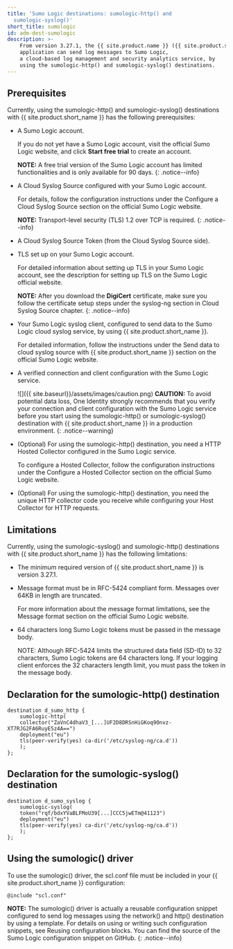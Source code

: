 ```yaml
---
title: 'Sumo Logic destinations: sumologic-http() and
  sumologic-syslog()'
short_title: sumologic
id: adm-dest-sumologic
description: >-
    From version 3.27.1, the {{ site.product.name }} ({{ site.product.short_name }})
    application can send log messages to Sumo Logic,
    a cloud-based log management and security analytics service, by
    using the sumologic-http() and sumologic-syslog() destinations.
---
```


## Prerequisites

Currently, using the sumologic-http() and sumologic-syslog()
destinations with {{ site.product.short_name }} has the following prerequisites:

- A Sumo Logic account.

    If you do not yet have a Sumo Logic account, visit the official
    Sumo Logic website, and click **Start free trial** to create an account.

    **NOTE:** A free trial version of the Sumo Logic account has limited
    functionalities and is only available for 90 days.
    {: .notice--info}

- A Cloud Syslog Source
    configured with your Sumo Logic account.

    For details, follow the configuration instructions under the
    Configure a Cloud Syslog Source section on the official Sumo Logic website.

    **NOTE:** Transport-level security (TLS) 1.2 over TCP is required.
    {: .notice--info}

- A Cloud Syslog Source Token (from the Cloud Syslog Source side).

- TLS set up on your Sumo Logic account.

    For detailed information about setting up TLS in your Sumo Logic
    account, see the description for setting up TLS on the Sumo Logic
    official website.

    **NOTE:** After you download the **DigiCert** certificate, make sure you follow the certificate setup steps under the syslog-ng
    section in Cloud Syslog Source chapter.
    {: .notice--info}

- Your Sumo Logic syslog client, configured to send data to the Sumo
    Logic cloud syslog service, by using {{ site.product.short_name }}.

    For detailed information, follow the instructions under the Send
    data to cloud syslog source with {{ site.product.short_name }} section on the official Sumo Logic website.

- A verified connection and client configuration with the Sumo Logic
    service.

    ![]({{ site.baseurl}}/assets/images/caution.png) **CAUTION:**
    To avoid potential data loss, One Identity strongly recommends that you verify your connection and client configuration with the Sumo Logic service before you start using the sumologic-http() or sumologic-syslog() destination
    with {{ site.product.short_name }} in a production environment.
    {: .notice--warning}

- (Optional) For using the sumologic-http() destination, you need a
    HTTP Hosted Collector configured in the Sumo Logic service.

    To configure a Hosted Collector, follow the configuration
    instructions under the Configure a Hosted Collector
    section on the official Sumo Logic website.

- (Optional) For using the sumologic-http() destination, you need the
    unique HTTP collector code you receive while configuring your Host
    Collector for HTTP requests.

## Limitations

Currently, using the sumologic-syslog() and sumologic-http()
destinations with {{ site.product.short_name }} has the following limitations:

- The minimum required version of {{ site.product.short_name }} is version 3.27.1.

- Message format must be in RFC-5424 compliant form. Messages over
    64KB in length are truncated.

    For more information about the message format limitations, see the
    Message format section on the official Sumo Logic website.

- 64 characters long Sumo Logic tokens must be passed in the message
    body.

    NOTE: Although RFC-5424 limits the structured data field
    (SD-ID) to 32 characters, Sumo Logic tokens are 64 characters long. If your
    logging client enforces the 32 characters length limit, you must
    pass the token in the message body.

## Declaration for the sumologic-http() destination

```config
destination d_sumo_http {
    sumologic-http(
    collector("ZaVnC4dhaV3_[...]UF2D8DRSnHiGKoq9Onvz-XT7RJG2FA6RuyE5z4A==")
    deployment("eu")
    tls(peer-verify(yes) ca-dir('/etc/syslog-ng/ca.d'))
    );
};
```

## Declaration for the sumologic-syslog() destination

```config
destination d_sumo_syslog {
    sumologic-syslog(
    token("rqf/bdxYVaBLFMoU39[...]CCC5jwETm@41123")
    deployment("eu")
    tls(peer-verify(yes) ca-dir('/etc/syslog-ng/ca.d'))
    );
};
```

## Using the sumologic() driver

To use the sumologic() driver, the scl.conf file must be included in
your {{ site.product.short_name }} configuration:

```config
@include "scl.conf"
```

**NOTE:** The sumologic() driver is actually a reusable configuration
snippet configured to send log messages using the network() and http()
destination by using a template. For details on using or writing such
configuration snippets, see Reusing configuration blocks.
You can find the source of the Sumo Logic configuration snippet on GitHub.
{: .notice--info}
